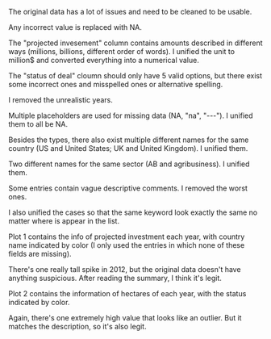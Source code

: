 The original data has a lot of issues and need to be cleaned to be usable.

Any incorrect value is replaced with NA.

The "projected invesement" column contains amounts described in different ways (millions, billions, different order of words). I unified the unit to million$ and converted everything into a numerical value.

The "status of deal" cloumn should only have 5 valid options, but there exist some incorrect ones and misspelled ones or alternative spelling.

I removed the unrealistic years.

Multiple placeholders are used for missing data (NA, "na", "---"). I unified them to all be NA.

Besides the types, there also exist multiple different names for the same country (US and United States; UK and United Kingdom). I unified them.

Two different names for the same sector (AB and agribusiness). I unified them.

Some entries contain vague descriptive comments. I removed the worst ones.

I also unified the cases so that the same keyword look exactly the same no matter where is appear in the list.

Plot 1 contains the info of projected investment each year, with country name indicated by color (I only used the entries in which none of these fields are missing).

There's one really tall spike in 2012, but the original data doesn't have anything suspicious. After reading the summary, I think it's legit.

Plot 2 contains the information of hectares of each year, with the status indicated by color.

Again, there's one extremely high value that looks like an outlier. But it matches the description, so it's also legit.
